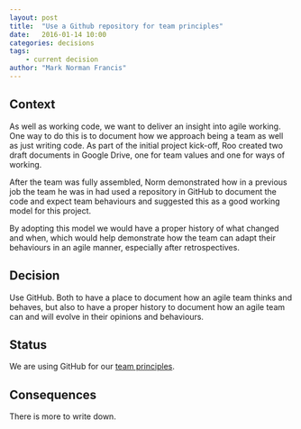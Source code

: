 ```yaml
---
layout: post
title:  "Use a Github repository for team principles"
date:   2016-01-14 10:00
categories: decisions
tags:
    - current decision
author: "Mark Norman Francis"
---
```


## Context

As well as working code, we want to deliver an insight into agile working. One
way to do this is to document how we approach being a team as well as just
writing code. As part of the initial project kick-off, Roo created two draft
documents in Google Drive, one for team values and one for ways of working.

After the team was fully assembled, Norm demonstrated how in a previous job
the team he was in had used a repository in GitHub to document the code and
expect team behaviours and suggested this as a good working model for this
project.

By adopting this model we would have a proper history of what changed and
when, which would help demonstrate how the team can adapt their behaviours in
an agile manner, especially after retrospectives.

## Decision

Use GitHub. Both to have a place to document how an agile team thinks and
behaves, but also to have a proper history to document how an agile team can
and will evolve in their opinions and behaviours.

## Status

We are using GitHub for our [team principles][principles].

[principles]: https://github.com/livestax/dstl-lighthouse-team-principles

## Consequences

There is more to write down.
